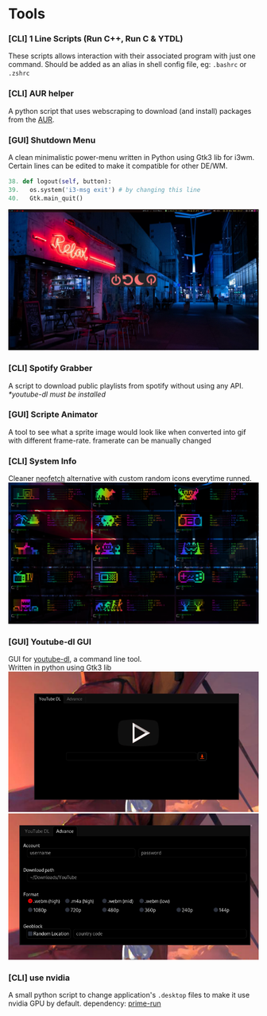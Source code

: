 # Tools

### [CLI] 1 Line Scripts (Run C++, Run C & YTDL)
These scripts allows interaction with their associated program with just one command.
Should be added as an alias in shell config file, eg: `.bashrc` or `.zshrc`


### [CLI] AUR helper
A python script that uses webscraping to download (and install) packages from the [AUR](https://aur.archlinux.org/).


### [GUI] Shutdown Menu
A clean minimalistic power-menu written in Python using Gtk3 lib for i3wm. Certain lines can be edited to make it compatible for other DE/WM.
```py
38. def logout(self, button):
39.   os.system('i3-msg exit') # by changing this line
40.   Gtk.main_quit()
```
![shutdown menu](https://raw.githubusercontent.com/LexxFade/Tools/main/Shutdown%20Menu/screenshot.png)

### [CLI] Spotify Grabber
A script to download public playlists from spotify without using any API. <br>
*\*youtube-dl must be installed*


### [GUI] Scripte Animator
A tool to see what a sprite image would look like when converted into gif with different frame-rate.
framerate can be manually changed


### [CLI] System Info
Cleaner [neofetch](https://github.com/dylanaraps/neofetch) alternative with custom random icons everytime runned.
![System Info](https://raw.githubusercontent.com/LexxFade/Tools/main/System%20Info/terminal.png)

### [GUI] Youtube-dl GUI
GUI for [youtube-dl](),  a command line tool. <br>
Written in python using Gtk3 lib
![home](https://raw.githubusercontent.com/LexxFade/Tools/main/YTDL-GUI/home.png)
![advance](https://raw.githubusercontent.com/LexxFade/Tools/main/YTDL-GUI/advance.png)

### [CLI] use nvidia
A small python script to change application's `.desktop` files to make it use nvidia GPU by default.
dependency: [prime-run](https://wiki.archlinux.org/index.php/PRIME)
